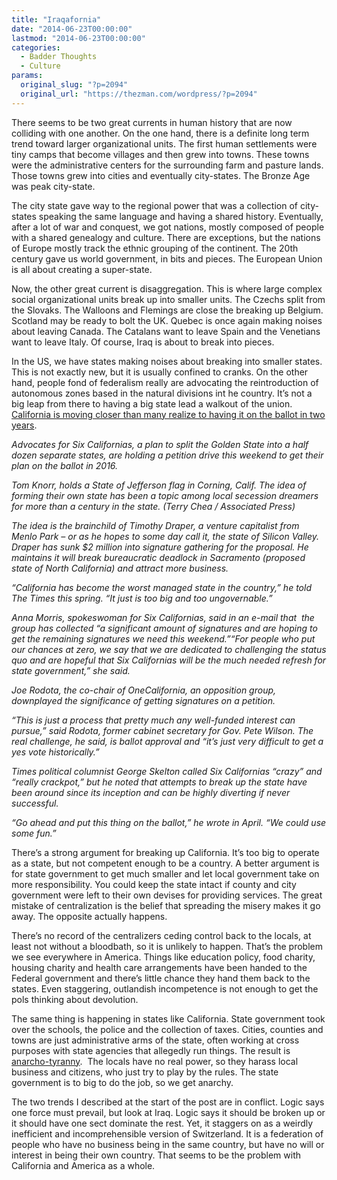 ```yaml
---
title: "Iraqafornia"
date: "2014-06-23T00:00:00"
lastmod: "2014-06-23T00:00:00"
categories:
  - Badder Thoughts
  - Culture
params:
  original_slug: "?p=2094"
  original_url: "https://thezman.com/wordpress/?p=2094"
---
```


There seems to be two great currents in human history that are now
colliding with one another. On the one hand, there is a definite long
term trend toward larger organizational units. The first human
settlements were tiny camps that become villages and then grew into
towns. These towns were the administrative centers for the surrounding
farm and pasture lands. Those towns grew into cities and eventually
city-states. The Bronze Age was peak city-state.

The city state gave way to the regional power that was a collection of
city-states speaking the same language and having a shared history.
Eventually, after a lot of war and conquest, we got nations, mostly
composed of people with a shared genealogy and culture. There are
exceptions, but the nations of Europe mostly track the ethnic grouping
of the continent. The 20th century gave us world government, in bits and
pieces. The European Union is all about creating a super-state.

Now, the other great current is disaggregation. This is where large
complex social organizational units break up into smaller units. The
Czechs split from the Slovaks. The Walloons and Flemings are close the
breaking up Belgium. Scotland may be ready to bolt the UK. Quebec is
once again making noises about leaving Canada. The Catalans want to
leave Spain and the Venetians want to leave Italy. Of course, Iraq is
about to break into pieces.

In the US, we have states making noises about breaking into smaller
states. This is not exactly new, but it is usually confined to cranks.
On the other hand, people fond of federalism really are advocating the
reintroduction of autonomous zones based in the natural divisions int he
country. It’s not a big leap from there to having a big state lead a
walkout of the union.  <a
href="http://www.latimes.com/local/lanow/la-me-ln-petition-drive-underway-to-split-california-into-six-states-20140621-story.html"
rel="noopener noreferrer" target="_blank">California is moving closer
than many realize to having it on the ballot in two years</a>.

*Advocates for Six Californias, a plan to split the Golden State into a
half dozen separate states, are holding a petition drive this weekend to
get their plan on the ballot in 2016.*

*Tom Knorr, holds a State of Jefferson flag in Corning, Calif. The idea
of forming their own state has been a topic among local secession
dreamers for more than a century in the state. (Terry Chea / Associated
Press)*

*The idea is the brainchild of Timothy Draper, a venture capitalist from
Menlo Park – or as he hopes to some day call it, the state of Silicon
Valley. Draper has sunk $2 million into signature gathering for the
proposal. He maintains it will break bureaucratic deadlock in Sacramento
(proposed state of North California) and attract more business.*

*“California has become the worst managed state in the country,” he told
The Times this spring. “It just is too big and too ungovernable.”*

*Anna Morris, spokeswoman for Six Californias, said in an e-mail that
 the group has collected “a significant amount of signatures and are
hoping to get the remaining signatures we need this weekend.”“For people
who put our chances at zero, we say that we are dedicated to challenging
the status quo and are hopeful that Six Californias will be the much
needed refresh for state government,” she said.*

*Joe Rodota, the co-chair of OneCalifornia, an opposition group,
downplayed the significance of getting signatures on a petition.*

*“This is just a process that pretty much any well-funded interest can
pursue,” said Rodota, former cabinet secretary for Gov. Pete Wilson. The
real challenge, he said, is ballot approval and “it’s just very
difficult to get a yes vote historically.”*

*Times political columnist George Skelton called Six Californias “crazy”
and “really crackpot,” but he noted that attempts to break up the state
have been around since its inception and can be highly diverting if
never successful.*

*“Go ahead and put this thing on the ballot,” he wrote in April. “We
could use some fun.”*

There’s a strong argument for breaking up California. It’s too big to
operate as a state, but not competent enough to be a country. A better
argument is for state government to get much smaller and let local
government take on more responsibility. You could keep the state intact
if county and city government were left to their own devises for
providing services. The great mistake of centralization is the belief
that spreading the misery makes it go away. The opposite actually
happens.

There’s no record of the centralizers ceding control back to the locals,
at least not without a bloodbath, so it is unlikely to happen. That’s
the problem we see everywhere in America. Things like education policy,
food charity, housing charity and health care arrangements have been
handed to the Federal government and there’s little chance they hand
them back to the states. Even staggering, outlandish incompetence is not
enough to get the pols thinking about devolution.

The same thing is happening in states like California. State government
took over the schools, the police and the collection of taxes. Cities,
counties and towns are just administrative arms of the state, often
working at cross purposes with state agencies that allegedly run things.
The result is <a href="http://en.wikipedia.org/wiki/Managerial_state"
rel="noopener noreferrer" target="_blank">anarcho-tyranny</a>.  The
locals have no real power, so they harass local business and citizens,
who just try to play by the rules. The state government is to big to do
the job, so we get anarchy.

The two trends I described at the start of the post are in conflict.
Logic says one force must prevail, but look at Iraq. Logic says it
should be broken up or it should have one sect dominate the rest. Yet,
it staggers on as a weirdly inefficient and incomprehensible version of
Switzerland. It is a federation of people who have no business being in
the same country, but have no will or interest in being their own
country. That seems to be the problem with California and America as a
whole.
